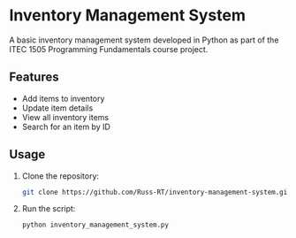# Inventory Management System

A basic inventory management system developed in Python as part of the ITEC 1505 Programming Fundamentals course project.

## Features
- Add items to inventory
- Update item details
- View all inventory items
- Search for an item by ID

## Usage
1. Clone the repository:
   ```bash
   git clone https://github.com/Russ-RT/inventory-management-system.git
   ```
2. Run the script:
   ```bash
   python inventory_management_system.py
   ```
